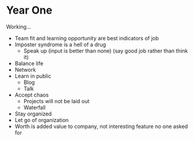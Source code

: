 # Year One

Working...

- Team fit and learning opportunity are best indicators of job
- Imposter syndrome is a hell of a drug
  - Speak up (input is better than none) (say good job rather than think it)
- Balance life
- Network
- Learn in public
  - Blog
  - Talk
- Accept chaos
  - Projects will not be laid out
  - Waterfall
- Stay organized
- Let go of organization
- Worth is added value to company, not interesting feature no one asked for
